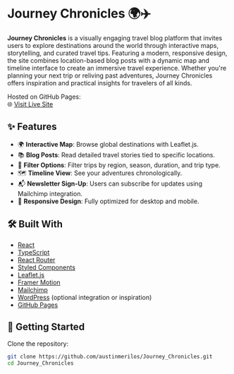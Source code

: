 # Journey Chronicles 🌍✈️

**Journey Chronicles** is a visually engaging travel blog platform that invites users to explore destinations around the world through interactive maps, storytelling, and curated travel tips. Featuring a modern, responsive design, the site combines location-based blog posts with a dynamic map and timeline interface to create an immersive travel experience. Whether you're planning your next trip or reliving past adventures, Journey Chronicles offers inspiration and practical insights for travelers of all kinds.


Hosted on GitHub Pages:  
🌐 [Visit Live Site](https://austinmerilos.github.io/Journey_Chronicles/)

## ✨ Features

- 🌍 **Interactive Map**: Browse global destinations with Leaflet.js.
- 📚 **Blog Posts**: Read detailed travel stories tied to specific locations.
- 🧭 **Filter Options**: Filter trips by region, season, duration, and trip type.
- 🗺️ **Timeline View**: See your adventures chronologically.
- 📬 **Newsletter Sign-Up**: Users can subscribe for updates using Mailchimp integration.
- 📱 **Responsive Design**: Fully optimized for desktop and mobile.

## 🛠 Built With

- [React](https://reactjs.org/)
- [TypeScript](https://www.typescriptlang.org/)
- [React Router](https://reactrouter.com/)
- [Styled Components](https://styled-components.com/)
- [Leaflet.js](https://leafletjs.com/)
- [Framer Motion](https://www.framer.com/motion/)
- [Mailchimp](https://mailchimp.com/)
- [WordPress](https://wordpress.org/) (optional integration or inspiration)
- [GitHub Pages](https://pages.github.com/)

## 🚀 Getting Started

Clone the repository:

```bash
git clone https://github.com/austinmerilos/Journey_Chronicles.git
cd Journey_Chronicles
